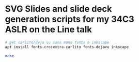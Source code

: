 
SVG Slides and slide deck generation scripts for my 34C3 ASLR on the Line talk
==============================================================================

```sh
# get carlito/deja vu sans mono fonts & inkscape 
apt install fonts-crosextra-carlito fonts-dejavu inkscape

make
```

